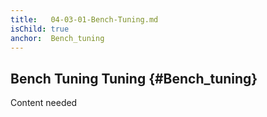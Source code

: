 ```yaml
---
title:   04-03-01-Bench-Tuning.md
isChild: true
anchor:  Bench_tuning
---
```



## Bench Tuning Tuning {#Bench_tuning}

Content needed
